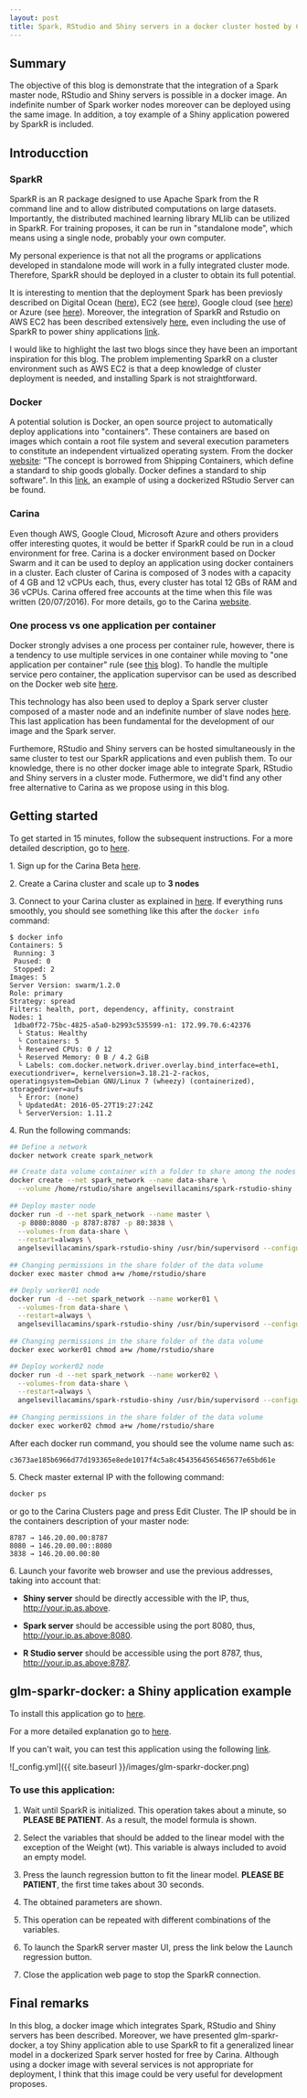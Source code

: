 ```yaml
---
layout: post
title: Spark, RStudio and Shiny servers in a docker cluster hosted by Carina
---
```

## Summary
The objective of this blog is demonstrate that the integration of a Spark master node, RStudio and Shiny servers is possible in a docker image. An indefinite number of Spark worker nodes moreover can be deployed using the same image. In addition, a toy example of a Shiny application powered by SparkR is included.

## Introducction

### SparkR

SparkR is an R package designed to use Apache Spark from the R command line and to allow distributed computations on large datasets. Importantly, the distributed machined learning library MLlib can be utilized in SparkR. For training proposes, it can be run in "standalone mode", which means using a single node, probably your own computer. 

My personal experience is that not all the programs or applications developed in standalone mode will work in a fully integrated cluster mode. Therefore, SparkR should be deployed in a cluster to obtain its full potential. 

It is interesting to mention that the deployment Spark has been previosly described on Digital Ocean ([here](http://www.infolace.com/blog/2015/02/27/create-an-ad-hoc-spark-cluster/)), EC2 (see [here](http://spark.apache.org/docs/latest/ec2-scripts.html)), Google cloud (see [here](https://cloud.google.com/dataproc/)) or Azure (see [here](https://blog.sixeyed.com/spark-on-azure-big-data-made-easy/)). Moreover, the integration of SparkR and Rstudio on AWS EC2 has been described extensively [here](http://www.r-bloggers.com/launch-apache-spark-on-aws-ec2-and-initialize-sparkr-using-rstudio/), even including the use of SparkR to power shiny applications [link](http://www.r-bloggers.com/using-apache-sparkr-to-power-shiny-applications-part-i). 

I would like to highlight the last two blogs since they have been an important inspiration for this blog. The problem implementing SparkR on a cluster environment such as AWS EC2 is that a deep knowledge of cluster deployment is needed, and installing Spark is not straightforward.

### Docker

A potential solution is Docker, an open source project to automatically deploy applications into  "containers". These containers are based on images which contain a root file system and several execution parameters to constitute an independent virtualized operating system. From the docker [website](https://docs.docker.com/engine/reference/glossary/): "The concept is borrowed from Shipping Containers, which define a standard to ship goods globally. Docker defines a standard to ship software". In this [link](http://code.markedmondson.me/setting-up-scheduled-R-scripts-for-an-analytics-team/), an example of using a dockerized RStudio Server can be found. 

### Carina

Even though AWS, Google Cloud, Microsoft Azure and others providers offer interesting quotes, it would be better if SparkR could be run in a cloud environment for free. Carina is a docker environment based on Docker Swarm and it can be used to deploy an application using docker containers in a cluster. Each cluster of Carina is composed of 3 nodes with a capacity of 4 GB and 12 vCPUs each, thus, every cluster has total 12 GBs of RAM and 36 vCPUs. Carina offered free accounts at the time when this file was written (20/07/2016). For more details, go to the Carina [website](https://getcarina.com).

### One process vs one application per container
Docker strongly advises a one process per container rule, however, there is a tendency to use multiple services in one container while moving to "one application per container" rule (see [this](https://blog.phusion.nl/2015/01/20/baseimage-docker-fat-containers-treating-containers-vms/) blog). To handle the multiple service pero container, the application supervisor can be used as described on the Docker web site [here](https://docs.docker.com/engine/admin/using_supervisord/). 

This technology has also been used to deploy a Spark server cluster composed of a master node and an indefinite number of slave nodes [here](https://www.anchormen.nl/spark-docker/). This last application has been fundamental for the development of our image and the Spark server. 

Furthemore, RStudio and Shiny servers can be hosted simultaneously in the same cluster to test our SparkR applications and even publish them. To our knowledge, there is no other docker image able to integrate Spark, RStudio and Shiny servers in a cluster mode. Futhermore, we did't find any other free alternative to Carina as we propose using in this blog.

## Getting started

To get started in 15 minutes, follow the subsequent instructions. For a more detailed description, go to [here](https://github.com/angelsevillacamins/spark-rstudio-shiny/wiki/spark-rstudio-shiny-docker-image-in-detail).

1\. Sign up for the Carina Beta [here](https://app.getcarina.com/app/signup).

2\. Create a Carina cluster and scale up to **3 nodes**

3\. Connect to your Carina cluster as explained in [here](https://getcarina.com/docs/getting-started/getting-started-on-carina).
If everything runs smoothly, you should see something like this after the `docker info` command:

```
$ docker info
Containers: 5
 Running: 3
 Paused: 0
 Stopped: 2
Images: 5
Server Version: swarm/1.2.0
Role: primary
Strategy: spread
Filters: health, port, dependency, affinity, constraint
Nodes: 1
 1dba0f72-75bc-4825-a5a0-b2993c535599-n1: 172.99.70.6:42376
  └ Status: Healthy
  └ Containers: 5
  └ Reserved CPUs: 0 / 12
  └ Reserved Memory: 0 B / 4.2 GiB
  └ Labels: com.docker.network.driver.overlay.bind_interface=eth1, executiondriver=, kernelversion=3.18.21-2-rackos, operatingsystem=Debian GNU/Linux 7 (wheezy) (containerized), storagedriver=aufs
  └ Error: (none)
  └ UpdatedAt: 2016-05-27T19:27:24Z
  └ ServerVersion: 1.11.2    
```

4\. Run the following commands:

```sh      
## Define a network
docker network create spark_network

## Create data volume container with a folder to share among the nodes
docker create --net spark_network --name data-share \
  --volume /home/rstudio/share angelsevillacamins/spark-rstudio-shiny
  
## Deploy master node
docker run -d --net spark_network --name master \
  -p 8080:8080 -p 8787:8787 -p 80:3838 \
  --volumes-from data-share \
  --restart=always \
  angelsevillacamins/spark-rstudio-shiny /usr/bin/supervisord --configuration=/opt/conf/master.conf
  
## Changing permissions in the share folder of the data volume
docker exec master chmod a+w /home/rstudio/share

## Deply worker01 node
docker run -d --net spark_network --name worker01 \
  --volumes-from data-share \
  --restart=always \
  angelsevillacamins/spark-rstudio-shiny /usr/bin/supervisord --configuration=/opt/conf/worker.conf
  
## Changing permissions in the share folder of the data volume
docker exec worker01 chmod a+w /home/rstudio/share

## Deploy worker02 node
docker run -d --net spark_network --name worker02 \
  --volumes-from data-share \
  --restart=always \
  angelsevillacamins/spark-rstudio-shiny /usr/bin/supervisord --configuration=/opt/conf/worker.conf
  
## Changing permissions in the share folder of the data volume
docker exec worker02 chmod a+w /home/rstudio/share
```

After each docker run command, you should see the volume name such as:

```
c3673ae185b6966d77d193365e8ede1017f4c5a8c4543564565465677e65bd61e
```

5\. Check master external IP with the following command:

```sh
docker ps
```
or go to the Carina Clusters page and press Edit Cluster. The IP should be in the containers description of your master node:

```
8787 → 146.20.00.00:8787
8080 → 146.20.00.00::8080
3838 → 146.20.00.00:80
```

6\. Launch your favorite web browser and use the previous addresses, taking into account that:

  - **Shiny server** should be directly accessible with the IP, thus, http://your.ip.as.above.

  - **Spark server** should be accessible using the port 8080, thus, http://your.ip.as.above:8080.

  - **R Studio server** should be accessible using the port 8787, thus, http://your.ip.as.above:8787.

## glm-sparkr-docker: a Shiny application example

To install this application go to [here](https://github.com/angelsevillacamins/spark-rstudio-shiny). 

For a more detailed explanation go to [here](https://github.com/angelsevillacamins/spark-rstudio-shiny/wiki/glm-sparkr-docker).

If you can't wait, you can test this application using the following [link](http://glmsparkrdocker.inbionova.com/).

![_config.yml]({{ site.baseurl }}/images/glm-sparkr-docker.png)

### To use this application:

1. Wait until SparkR is initialized. This operation takes about a minute, so **PLEASE BE PATIENT**. As a result, the model formula is shown.

1. Select the variables that should be added to the linear model with the exception of the Weight (wt). This variable is always included to avoid an empty model. 

1. Press the launch regression button to fit the linear model. 
**PLEASE BE PATIENT**, the first time takes about 30 seconds.

1. The obtained parameters are shown.

1. This operation can be repeated with different combinations of the variables.

1. To launch the SparkR server master UI, press the link below the Launch regression button.

1. Close the application web page to stop the SparkR connection.

## Final remarks
In this blog, a docker image which integrates Spark, RStudio and Shiny servers has been described. Moreover, we have presented glm-sparkr-docker, a toy Shiny application able to use SparkR to fit a generalized linear model in a dockerized Spark server hosted for free by Carina. Although using a docker image with several services is not appropriate for deployment, I think that this image could be very useful for development proposes.
